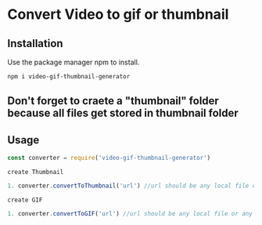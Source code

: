 # Convert Video to gif or thumbnail

## Installation

Use the package manager npm to install.

```bash
npm i video-gif-thumbnail-generator
```
## Don't forget to craete a "thumbnail" folder because all files get stored in thumbnail folder

## Usage

```javascript
const converter = require('video-gif-thumbnail-generator')
```

```
create Thumbnail
```

```javascript
1. converter.convertToThumbnail('url') //url should be any local file or any live video url
```

```
create GIF
```

```javascript
1. converter.convertToGIF('url') //url should be any local file or any live video url
```